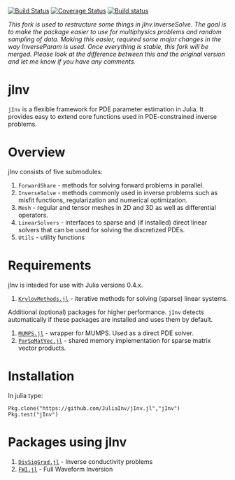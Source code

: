 [![Build Status](https://travis-ci.org/lruthotto/jInv.jl.svg?branch=master)](https://travis-ci.org/lruthotto/jInv.jl) 
[![Coverage Status](https://coveralls.io/repos/github/lruthotto/jInv.jl/badge.svg?branch=master)](https://coveralls.io/github/lruthotto/jInv.jl?branch=master)
[![Build status](https://ci.appveyor.com/api/projects/status/0pxgtmm08b0w6wgh?svg=true)](https://ci.appveyor.com/project/lruthotto/jinv-jl-81lel)

*This fork is used to restructure some things in jInv.InverseSolve. The goal is to make the package easier to use for multiphysics problems and random sampling of data. Making this easier, required some major changes in the way InverseParam is used. Once everything is stable, this fork will be merged. Please look at the difference between this and the original version and let me know if you have any comments.*

# jInv

`jInv` is a flexible framework for PDE parameter estimation in Julia. It provides easy to extend core functions used in PDE-constrained inverse problems.

# Overview

jInv consists of five submodules:

1. `ForwardShare` - methods for solving forward problems in parallel.
2. `InverseSolve` - methods commonly used in inverse problems such as misfit functions, regularization and numerical optimization. 
3. `Mesh` - regular and tensor meshes in 2D and 3D as well as differential operators.
4. `LinearSolvers` - interfaces to sparse and (if installed) direct linear solvers that can be used for solving the discretized PDEs.
5. `Utils` - utility functions

# Requirements

jInv is inteded for use with Julia versions 0.4.x.

1. [`KrylovMethods.jl`](https://github.com/lruthotto/KrylovMethods.jl)  - iterative methods for solving (sparse) linear systems. 

Additional (optional) packages for higher performance. `jInv` detects automatically if these packages are installed and uses them by default.

1. [`MUMPS.jl`](https://github.com/JuliaSparse/MUMPS.jl) - wrapper for MUMPS. Used as a direct PDE solver. 
2. [`ParSpMatVec.jl`](https://github.com/lruthotto/ParSpMatVec.jl) - shared memory implementation for sparse matrix vector products.


# Installation

In julia type:
```
Pkg.clone("https://github.com/JuliaInv/jInv.jl","jInv")
Pkg.test("jInv")
```

# Packages using jInv

1. [`DivSigGrad.jl`](https://github.com/JuliaInv/DivSigGrad.jl) - Inverse conductivity problems
2. [`FWI.jl`](https://github.com/JuliaInv/FWI.jl) - Full Waveform Inversion
